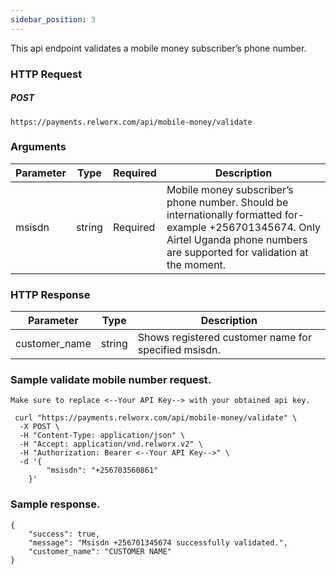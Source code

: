 ```yaml
---
sidebar_position: 3
---
```


This api endpoint validates a mobile money subscriber’s phone number.

### HTTP Request

##### POST
```
https://payments.relworx.com/api/mobile-money/validate
```
### Arguments

|Parameter	|Type	|Required	|Description
|-----------|-------|-----------|-----------------
|msisdn	    |string	|Required	|Mobile money subscriber’s phone number. Should be internationally formatted for-example +256701345674. Only Airtel Uganda phone numbers are supported for validation at the moment.

### HTTP Response

|Parameter	|Type	|Description
|-----------|-------|-----------------
|customer_name|	string	|Shows registered customer name for specified msisdn.

### Sample  validate mobile number request.

```
Make sure to replace <--Your API Key--> with your obtained api key.

 curl "https://payments.relworx.com/api/mobile-money/validate" \
  -X POST \
  -H "Content-Type: application/json" \
  -H "Accept: application/vnd.relworx.v2" \
  -H "Authorization: Bearer <--Your API Key-->" \
  -d '{
        "msisdn": "+256703560861"
    }'

```
### Sample response.
```
{
    "success": true,
    "message": "Msisdn +256701345674 successfully validated.",
    "customer_name": "CUSTOMER NAME"
}
```